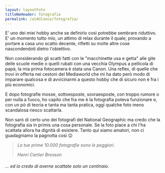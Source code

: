 ```yaml
---
layout: layoutFoto
titleNoHeader: fotografia
permalink: /atAGlance/fotografia/
---
```


E' uno dei miei hobby anche se definirlo così potrebbe sembrare riduttivo. E' un momento tutto mio, un attimo di relax durante il quale, provando a portare a casa uno scatto decente, rifletti su molte altre cose nascondendoti dietro l'obiettivo.

Non considerando gli scatti fatti con le "macchinette usa e getta" alle gite delle scuole medie o quelli rubati con una vecchia Olympus a pellicola di papà, la mia prima fotocamera è stata una Canon. Una reflex, di quelle che trovi in offerta nei cestoni del Mediaworld che mi ha dato però modo di imparare qualcosa e di avvicinarmi a questo hobby che di sicuro non è fra i più economici.

E dopo fotografie mosse, sottoesposte, sovraesposte, con troppo rumore o per nulla a fuoco, ho capito che fra me è la fotografia poteva funzionare e, con un pò di teoria e tanta ma tanta pratica, oggi qualche foto meno scandalosa riesco scattarla.

Non sarò di certo uno dei fotografi del National Geographic ma credo che la fotografia sia in primis una cosa personale. Se la foto piace a chi l'ha scattata allora ha dignità di esistere. Tanto qui siamo amatori, non ci guadagniamo la pagnotta così :wink:


> _Le tue prime 10.000 fotografie sono le peggiori._
>
> <cite>Henri Cartier Bresson</cite>

###### ... ed io credo di averne scattate solo un centinaio.
